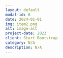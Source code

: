 ```yaml
---
layout: default
modal-id: 6
date: 2024-01-01
img: item2.png
alt: image-alt
project-date: 2023
client: Start Bootstrap
category: N/A
description: N/A
---
```

